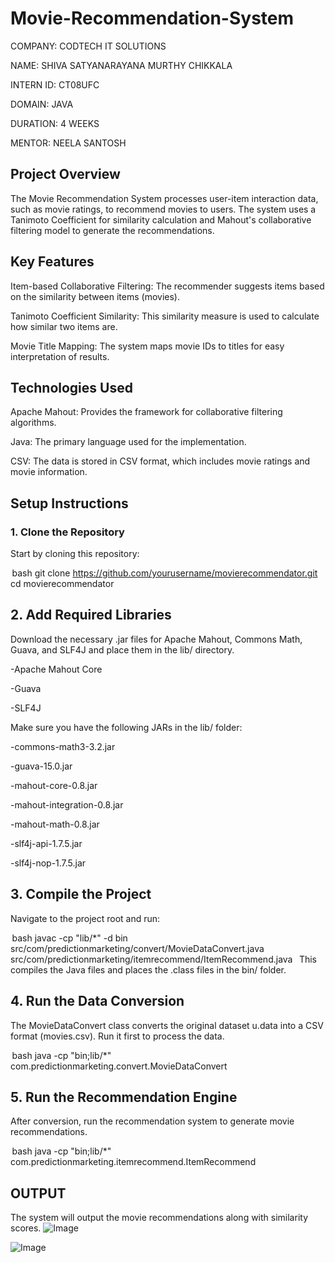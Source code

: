 # Movie-Recommendation-System

COMPANY: CODTECH IT SOLUTIONS

NAME: SHIVA SATYANARAYANA MURTHY CHIKKALA

INTERN ID: CT08UFC

DOMAIN: JAVA

DURATION: 4 WEEKS

MENTOR: NEELA SANTOSH

## Project Overview

The Movie Recommendation System processes user-item interaction data, such as movie ratings, to recommend movies to users. The system uses a Tanimoto Coefficient for similarity calculation and Mahout's collaborative filtering model to generate the recommendations.

## Key Features

Item-based Collaborative Filtering: The recommender suggests items based on the similarity between items (movies).

Tanimoto Coefficient Similarity: This similarity measure is used to calculate how similar two items are.

Movie Title Mapping: The system maps movie IDs to titles for easy interpretation of results.

## Technologies Used

Apache Mahout: Provides the framework for collaborative filtering algorithms.

Java: The primary language used for the implementation.

CSV: The data is stored in CSV format, which includes movie ratings and movie information.

## Setup Instructions

### 1. Clone the Repository

Start by cloning this repository:

⁠ bash
git clone https://github.com/yourusername/movierecommendator.git
cd movierecommendator
 ⁠

## 2. Add Required Libraries

Download the necessary .jar files for Apache Mahout, Commons Math, Guava, and SLF4J and place them in the lib/ directory.

-Apache Mahout Core

-Guava

-SLF4J

Make sure you have the following JARs in the lib/ folder:

-commons-math3-3.2.jar

-guava-15.0.jar

-mahout-core-0.8.jar

-mahout-integration-0.8.jar

-mahout-math-0.8.jar

-slf4j-api-1.7.5.jar

-slf4j-nop-1.7.5.jar

## 3. Compile the Project
Navigate to the project root and run:

⁠ bash
javac -cp "lib/*" -d bin src/com/predictionmarketing/convert/MovieDataConvert.java src/com/predictionmarketing/itemrecommend/ItemRecommend.java
 ⁠
This compiles the Java files and places the .class files in the bin/ folder.

## 4. Run the Data Conversion
The MovieDataConvert class converts the original dataset u.data into a CSV format (movies.csv). Run it first to process the data.

⁠ bash
java -cp "bin;lib/*" com.predictionmarketing.convert.MovieDataConvert
 ⁠

## 5. Run the Recommendation Engine
After conversion, run the recommendation system to generate movie recommendations.

⁠ bash
java -cp "bin;lib/*" com.predictionmarketing.itemrecommend.ItemRecommend
 ⁠
## OUTPUT

The system will output the movie recommendations along with similarity scores.
![Image](https://github.com/user-attachments/assets/886f439e-ebc7-4ab3-9200-2c08337f7b1f)

![Image](https://github.com/user-attachments/assets/5f9de8f9-0e37-44bc-8a68-cbcbe508675a)
